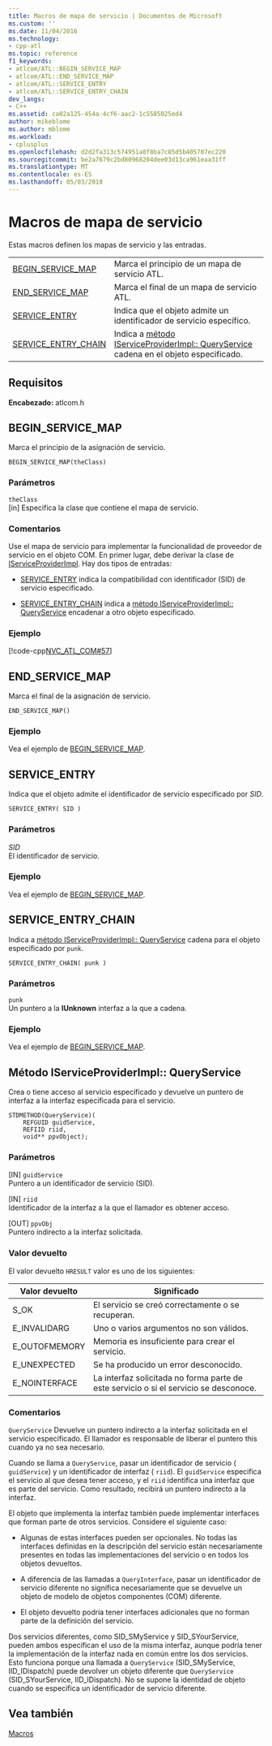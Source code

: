 ```yaml
---
title: Macros de mapa de servicio | Documentos de Microsoft
ms.custom: ''
ms.date: 11/04/2016
ms.technology:
- cpp-atl
ms.topic: reference
f1_keywords:
- atlcom/ATL::BEGIN_SERVICE_MAP
- atlcom/ATL::END_SERVICE_MAP
- atlcom/ATL::SERVICE_ENTRY
- atlcom/ATL::SERVICE_ENTRY_CHAIN
dev_langs:
- C++
ms.assetid: ca02a125-454a-4cf6-aac2-1c5585025ed4
author: mikeblome
ms.author: mblome
ms.workload:
- cplusplus
ms.openlocfilehash: d2d2fa313c574951a8f8ba7c85d5b405707ec220
ms.sourcegitcommit: be2a7679c2bd80968204dee03d13ca961eaa31ff
ms.translationtype: MT
ms.contentlocale: es-ES
ms.lasthandoff: 05/03/2018
---
```

# <a name="service-map-macros"></a>Macros de mapa de servicio
Estas macros definen los mapas de servicio y las entradas.  
  
|||  
|-|-|  
|[BEGIN_SERVICE_MAP](#begin_service_map)|Marca el principio de un mapa de servicio ATL.|  
|[END_SERVICE_MAP](#end_service_map)|Marca el final de un mapa de servicio ATL.|  
|[SERVICE_ENTRY](#service_entry)|Indica que el objeto admite un identificador de servicio específico.|  
|[SERVICE_ENTRY_CHAIN](#service_entry_chain)|Indica a [método IServiceProviderImpl:: QueryService](#queryservice) cadena en el objeto especificado.|  

## <a name="requirements"></a>Requisitos  
 **Encabezado:** atlcom.h  
   
##  <a name="begin_service_map"></a>  BEGIN_SERVICE_MAP  
 Marca el principio de la asignación de servicio.  
  
```
BEGIN_SERVICE_MAP(theClass)
```  
  
### <a name="parameters"></a>Parámetros  
 `theClass`  
 [in] Especifica la clase que contiene el mapa de servicio.  
  
### <a name="remarks"></a>Comentarios  
 Use el mapa de servicio para implementar la funcionalidad de proveedor de servicio en el objeto COM. En primer lugar, debe derivar la clase de [IServiceProviderImpl](../../atl/reference/iserviceproviderimpl-class.md). Hay dos tipos de entradas:  
  
- [SERVICE_ENTRY](#service_entry) indica la compatibilidad con identificador (SID) de servicio especificado.  
  
- [SERVICE_ENTRY_CHAIN](#service_entry_chain) indica a [método IServiceProviderImpl:: QueryService](#queryservice) encadenar a otro objeto especificado.  
  
### <a name="example"></a>Ejemplo  
 [!code-cpp[NVC_ATL_COM#57](../../atl/codesnippet/cpp/service-map-macros_1.h)]  
  
##  <a name="end_service_map"></a>  END_SERVICE_MAP  
 Marca el final de la asignación de servicio.  
  
```
END_SERVICE_MAP()
```  
  
### <a name="example"></a>Ejemplo  
 Vea el ejemplo de [BEGIN_SERVICE_MAP](#begin_service_map).  
  
##  <a name="service_entry"></a>  SERVICE_ENTRY  
 Indica que el objeto admite el identificador de servicio especificado por *SID*.  
  
```
SERVICE_ENTRY( SID )
```  
  
### <a name="parameters"></a>Parámetros  
 *SID*  
 El identificador de servicio.  
  
### <a name="example"></a>Ejemplo  
 Vea el ejemplo de [BEGIN_SERVICE_MAP](#begin_service_map).  
  
##  <a name="service_entry_chain"></a>  SERVICE_ENTRY_CHAIN  
 Indica a [método IServiceProviderImpl:: QueryService](#queryservice) cadena para el objeto especificado por `punk`.  
  
```
SERVICE_ENTRY_CHAIN( punk )
```  
  
### <a name="parameters"></a>Parámetros  
 `punk`  
 Un puntero a la **IUnknown** interfaz a la que a cadena.  
  
### <a name="example"></a>Ejemplo  
 Vea el ejemplo de [BEGIN_SERVICE_MAP](#begin_service_map).  
  
##  <a name="queryservice"></a>  Método IServiceProviderImpl:: QueryService  
 Crea o tiene acceso al servicio especificado y devuelve un puntero de interfaz a la interfaz especificada para el servicio.  
  
```
STDMETHOD(QueryService)( 
    REFGUID guidService,
    REFIID riid,
    void** ppvObject);
```  
  
### <a name="parameters"></a>Parámetros  
 [IN] `guidService`  
 Puntero a un identificador de servicio (SID).  
  
 [IN] `riid`  
 Identificador de la interfaz a la que el llamador es obtener acceso.  
  
 [OUT] `ppvObj`  
 Puntero indirecto a la interfaz solicitada.  
  
### <a name="return-value"></a>Valor devuelto  
 El valor devuelto `HRESULT` valor es uno de los siguientes:  
  
|Valor devuelto|Significado|  
|------------------|-------------|  
|S_OK|El servicio se creó correctamente o se recuperan.|  
|E_INVALIDARG|Uno o varios argumentos no son válidos.|  
|E_OUTOFMEMORY|Memoria es insuficiente para crear el servicio.|  
|E_UNEXPECTED|Se ha producido un error desconocido.|  
|E_NOINTERFACE|La interfaz solicitada no forma parte de este servicio o si el servicio se desconoce.|  
  
### <a name="remarks"></a>Comentarios  
 `QueryService` Devuelve un puntero indirecto a la interfaz solicitada en el servicio especificado. El llamador es responsable de liberar el puntero this cuando ya no sea necesario.  
  
 Cuando se llama a `QueryService`, pasar un identificador de servicio ( `guidService`) y un identificador de interfaz ( `riid`). El `guidService` especifica el servicio al que desea tener acceso, y el `riid` identifica una interfaz que es parte del servicio. Como resultado, recibirá un puntero indirecto a la interfaz.  
  
 El objeto que implementa la interfaz también puede implementar interfaces que forman parte de otros servicios. Considere el siguiente caso:  
  
-   Algunas de estas interfaces pueden ser opcionales. No todas las interfaces definidas en la descripción del servicio están necesariamente presentes en todas las implementaciones del servicio o en todos los objetos devueltos.  
  
-   A diferencia de las llamadas a `QueryInterface`, pasar un identificador de servicio diferente no significa necesariamente que se devuelve un objeto de modelo de objetos componentes (COM) diferente.  
  
-   El objeto devuelto podría tener interfaces adicionales que no forman parte de la definición del servicio.  
  
 Dos servicios diferentes, como SID_SMyService y SID_SYourService, pueden ambos especifican el uso de la misma interfaz, aunque podría tener la implementación de la interfaz nada en común entre los dos servicios. Esto funciona porque una llamada a `QueryService` (SID_SMyService, IID_IDispatch) puede devolver un objeto diferente que `QueryService` (SID_SYourService, IID_IDispatch). No se supone la identidad de objeto cuando se especifica un identificador de servicio diferente.  
  
## <a name="see-also"></a>Vea también  
 [Macros](../../atl/reference/atl-macros.md)
